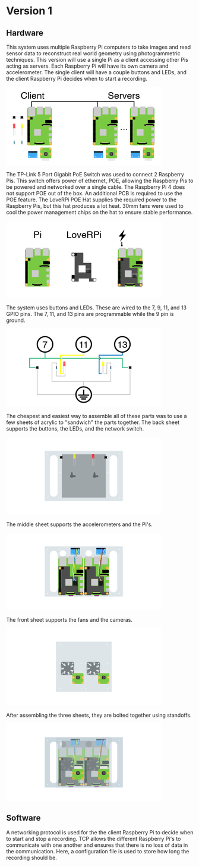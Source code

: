 # Version 1

## Hardware
This system uses multiple Raspberry Pi computers to take images and read sensor data to reconstruct real world geometry using photogrammetric techniques. This version will use a single Pi as a client accessing other Pis acting as servers. Each Raspberry Pi will have its own camera and accelerometer. The single client will have a couple buttons and LEDs, and the client Raspberry Pi decides when to start a recording. 

![](Assets/MainSketch_Network.png)

The TP-Link 5 Port Gigabit PoE Switch was used to connect 2 Raspberry Pis. This switch offers power of ethernet, POE, allowing the Raspberry Pis to be powered and networked over a single cable. The Raspberry Pi 4 does not support POE out of the box. An additional PCB is required to use the POE feature. The LoveRPi POE Hat supplies the required power to the Raspberry Pis, but this hat produces a lot heat. 30mm fans were used to cool the power management chips on the hat to ensure stable performance. 

![](Assets/MainSketch_POE.png)

The system uses buttons and LEDs. These are wired to the 7, 9, 11, and 13 GPIO pins. The 7, 11, and 13 pins are programmable while the 9 pin is ground.

![](Assets/MainSketch_Wiring.png)

The cheapest and easiest way to assemble all of these parts was to use a few sheets of acrylic to "sandwich" the parts together. The back sheet supports the buttons, the LEDs, and the network switch.

![](Assets/MainSketch_Back.png)

The middle sheet supports the accelerometers and the Pi's.

![](Assets/MainSketch_Middle.png)

The front sheet supports the fans and the cameras.

![](Assets/MainSketch_Front.png)

After assembling the three sheets, they are bolted together using standoffs. 

![](Assets/MainSketch_FullyAssembled.png)

## Software

A networking protocol is used for the the client Raspberry Pi to decide when to start and stop a recording. TCP allows the different Raspberry Pi's to communicate with one another and ensures that there is no loss of data in the communication. Here, a configuration file is used to store how long the recording should be.